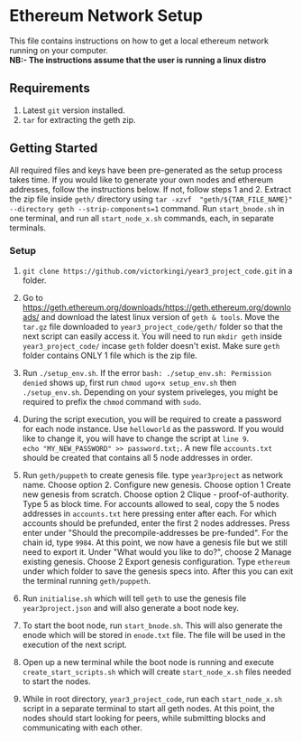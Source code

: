 # Ethereum Network Setup
This file contains instructions on how to get a local ethereum network running on your computer.<br />
**NB:- The instructions assume that the user is running a linux distro**

## Requirements 
1. Latest `git` version installed.
2. `tar` for extracting the geth zip.


## Getting Started
All required files and keys have been pre-generated as the setup process takes time. If you would like to generate your own nodes and ethereum addresses, follow the instructions below. If not, follow steps 1 and 2. Extract the zip file inside `geth/` directory using `tar -xzvf  "geth/${TAR_FILE_NAME}" --directory geth --strip-components=1` command. Run `start_bnode.sh` in one terminal, and run all `start_node_x.sh` commands, each, in separate terminals.

### Setup
1.  `git clone https://github.com/victorkingi/year3_project_code.git` in a folder.

2. Go to https://geth.ethereum.org/downloads/https://geth.ethereum.org/downloads/ and download the latest linux version of `geth & tools`. Move the `tar.gz` file downloaded to `year3_project_code/geth/` folder so that the next script can easily access it. You will need to run `mkdir geth` inside `year3_project_code/` incase `geth` folder doesn't exist. Make sure `geth` folder contains ONLY 1 file which is the zip file.

3. Run `./setup_env.sh`. If the error `bash: ./setup_env.sh: Permission denied` shows up, first run `chmod ugo+x setup_env.sh` then `./setup_env.sh`. Depending on your system priveleges, you might be required to prefix the `chmod` command with `sudo`.

4. During the script execution, you will be required to create a password for each node instance. Use `helloworld` as the password. If you would like to change it, you will have to change the script at `line 9`.<br /> `echo "MY_NEW_PASSWORD" >> password.txt;`. A new file `accounts.txt` should be created that contains all 5 node addresses in order.

5. Run `geth/puppeth` to create genesis file. type `year3project` as network name. Choose option 2. Configure new genesis. Choose option 1 Create new genesis from scratch. Choose option 2 Clique - proof-of-authority. Type 5 as block time. For accounts allowed to seal, copy the 5 nodes addresses in `accounts.txt` here pressing enter after each. For which accounts should be prefunded, enter the first 2 nodes addresses. Press enter under "Should the precompile-addresses be pre-funded". For the chain id, type `9984`. At this point, we now have a genesis file but we still need to export it. Under "What would you like to do?", choose 2 Manage existing genesis. Choose 2 Export genesis configuration. Type `ethereum` under which folder to save the genesis specs into. After this you can exit the terminal running `geth/puppeth`.


6. Run `initialise.sh` which will tell `geth` to use the genesis file  `year3project.json` and will also generate a boot node key.

7. To start the boot node, run `start_bnode.sh`. This will also generate the enode which will be stored in `enode.txt` file. The file will be used in the execution of the next script.

8. Open up a new terminal while the boot node is running and execute `create_start_scripts.sh` which will create `start_node_x.sh` files needed to start the nodes.

9. While in root directory, `year3_project_code`, run each `start_node_x.sh` script in a separate terminal to start all geth nodes. At this point, the nodes should start looking for peers, while submitting blocks and communicating with each other.